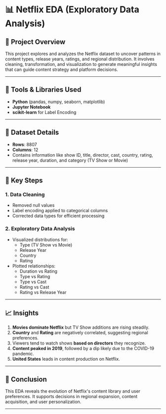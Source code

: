 # 📊 Netflix EDA (Exploratory Data Analysis)

## 🚀 Project Overview

This project explores and analyzes the Netflix dataset to uncover patterns in content types, release years, ratings, and regional distribution. It involves cleaning, transformation, and visualization to generate meaningful insights that can guide content strategy and platform decisions.

---

## 🧰 Tools & Libraries Used

- **Python** (pandas, numpy, seaborn, matplotlib)
- **Jupyter Notebook**
- **scikit-learn** for Label Encoding

---

## 📂 Dataset Details

- **Rows**: 8807
- **Columns**: 12
- Contains information like show ID, title, director, cast, country, rating, release year, duration, and category (TV Show or Movie)

---

## 🔧 Key Steps

### 1. **Data Cleaning**

- Removed null values
- Label encoding applied to categorical columns
- Corrected data types for efficient processing

### 2. **Exploratory Data Analysis**

- Visualized distributions for:
  - Type (TV Show vs Movie)
  - Release Year
  - Country
  - Rating
- Plotted relationships:
  - Duration vs Rating
  - Type vs Rating
  - Type vs Cast
  - Rating vs Cast
  - Rating vs Release Year

---

## 📈 Insights

1. **Movies dominate Netflix** but TV Show additions are rising steadily.
2. **Country** and **Rating** are negatively correlated, suggesting regional preferences.
3. Viewers tend to watch shows **based on directors** they recognize.
4. **Content peaked in 2019**, followed by a dip likely due to the COVID-19 pandemic.
5. **United States** leads in content production on Netflix.

---

## 🧠 Conclusion

This EDA reveals the evolution of Netflix's content library and user preferences. It supports decisions in regional expansion, content acquisition, and user personalization.

---

